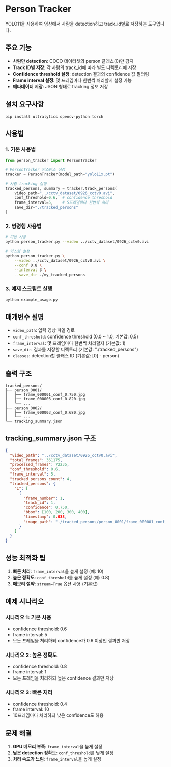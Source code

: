 # Person Tracker

YOLO11을 사용하여 영상에서 사람을 detection하고 track_id별로 저장하는 도구입니다.

## 주요 기능

- **사람만 detection**: COCO 데이터셋의 person 클래스(0)만 감지
- **Track ID별 저장**: 각 사람의 track_id에 따라 별도 디렉토리에 저장
- **Confidence threshold 설정**: detection 결과의 confidence 값 필터링
- **Frame interval 설정**: 몇 프레임마다 한번씩 처리할지 설정 가능
- **메타데이터 저장**: JSON 형태로 tracking 정보 저장

## 설치 요구사항

```bash
pip install ultralytics opencv-python torch
```

## 사용법

### 1. 기본 사용법

```python
from person_tracker import PersonTracker

# PersonTracker 인스턴스 생성
tracker = PersonTracker(model_path="yolo11x.pt")

# 사람 tracking 실행
tracked_persons, summary = tracker.track_persons(
    video_path="../cctv_dataset/0926_cctv0.avi",
    conf_threshold=0.6,  # confidence threshold
    frame_interval=5,    # 5프레임마다 한번씩 처리
    save_dir="./tracked_persons"
)
```

### 2. 명령행 사용법

```bash
# 기본 사용
python person_tracker.py --video ../cctv_dataset/0926_cctv0.avi

# 커스텀 설정
python person_tracker.py \
    --video ../cctv_dataset/0926_cctv0.avi \
    --conf 0.8 \
    --interval 3 \
    --save_dir ./my_tracked_persons
```

### 3. 예제 스크립트 실행

```bash
python example_usage.py
```

## 매개변수 설명

- `video_path`: 입력 영상 파일 경로
- `conf_threshold`: confidence threshold (0.0 ~ 1.0, 기본값: 0.5)
- `frame_interval`: 몇 프레임마다 한번씩 처리할지 (기본값: 1)
- `save_dir`: 결과를 저장할 디렉토리 (기본값: "./tracked_persons")
- `classes`: detection할 클래스 ID (기본값: [0] - person)

## 출력 구조

```
tracked_persons/
├── person_0001/
│   ├── frame_000001_conf_0.750.jpg
│   ├── frame_000006_conf_0.820.jpg
│   └── ...
├── person_0002/
│   ├── frame_000003_conf_0.680.jpg
│   └── ...
└── tracking_summary.json
```

## tracking_summary.json 구조

```json
{
  "video_path": "../cctv_dataset/0926_cctv0.avi",
  "total_frames": 361175,
  "processed_frames": 72235,
  "conf_threshold": 0.6,
  "frame_interval": 5,
  "tracked_persons_count": 4,
  "tracked_persons": {
    "1": [
      {
        "frame_number": 1,
        "track_id": 1,
        "confidence": 0.750,
        "bbox": [100, 200, 300, 400],
        "timestamp": 0.033,
        "image_path": "./tracked_persons/person_0001/frame_000001_conf_0.750.jpg"
      }
    ]
  }
}
```

## 성능 최적화 팁

1. **빠른 처리**: `frame_interval`을 높게 설정 (예: 10)
2. **높은 정확도**: `conf_threshold`를 높게 설정 (예: 0.8)
3. **메모리 절약**: `stream=True` 옵션 사용 (기본값)

## 예제 시나리오

### 시나리오 1: 기본 사용
- confidence threshold: 0.6
- frame interval: 5
- 모든 프레임을 처리하되 confidence가 0.6 이상인 결과만 저장

### 시나리오 2: 높은 정확도
- confidence threshold: 0.8
- frame interval: 1
- 모든 프레임을 처리하되 높은 confidence 결과만 저장

### 시나리오 3: 빠른 처리
- confidence threshold: 0.4
- frame interval: 10
- 10프레임마다 처리하되 낮은 confidence도 허용

## 문제 해결

1. **GPU 메모리 부족**: `frame_interval`을 높게 설정
2. **낮은 detection 정확도**: `conf_threshold`를 낮게 설정
3. **처리 속도가 느림**: `frame_interval`을 높게 설정
